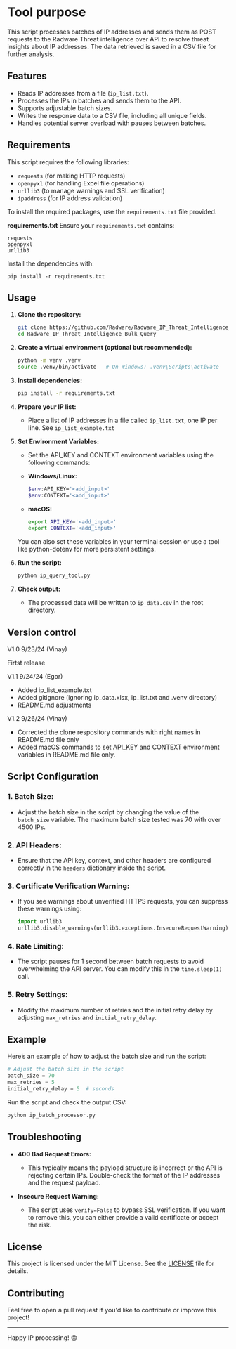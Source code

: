 
# Tool purpose

This script processes batches of IP addresses and sends them as POST requests to the Radware Threat intelligence over API to resolve threat insights about IP addresses. The data retrieved is saved in a CSV file for further analysis. 

## Features
- Reads IP addresses from a file (`ip_list.txt`).
- Processes the IPs in batches and sends them to the API.
- Supports adjustable batch sizes.
- Writes the response data to a CSV file, including all unique fields.
- Handles potential server overload with pauses between batches.

## Requirements
This script requires the following libraries:

- `requests` (for making HTTP requests)
- `openpyxl` (for handling Excel file operations)
- `urllib3` (to manage warnings and SSL verification)
- `ipaddress` (for IP address validation)

To install the required packages, use the `requirements.txt` file provided.

**requirements.txt**
Ensure your `requirements.txt` contains:
```
requests
openpyxl
urllib3
```
Install the dependencies with:
```
pip install -r requirements.txt
```
## Usage

1. **Clone the repository:**
   ```bash
   git clone https://github.com/Radware/Radware_IP_Threat_Intelligence_Bulk_Query.git
   cd Radware_IP_Threat_Intelligence_Bulk_Query
   ```

2. **Create a virtual environment (optional but recommended):**
   ```bash
   python -m venv .venv
   source .venv/bin/activate   # On Windows: .venv\Scripts\activate
   ```

3. **Install dependencies:**
   ```bash
   pip install -r requirements.txt
   ```

4. **Prepare your IP list:**
   - Place a list of IP addresses in a file called `ip_list.txt`, one IP per line. See `ip_list_example.txt`

5. **Set Environment Variables:**

   - Set the API_KEY and CONTEXT environment variables using the following commands:
   - **Windows/Linux:**
     ```bash
     $env:API_KEY='<add_input>'
     $env:CONTEXT='<add_input>'
     ```

   - **macOS:**
     ```bash
     export API_KEY='<add_input>'
     export CONTEXT='<add_input>'
     ```
   You can also set these variables in your terminal session or use a tool like python-dotenv for more persistent settings.

6. **Run the script:**
   ```bash
   python ip_query_tool.py
   ```

7. **Check output:**
   - The processed data will be written to `ip_data.csv` in the root directory.


## Version control

V1.0 9/23/24 (Vinay)

   Firtst release

V1.1 9/24/24 (Egor)

   - Added ip_list_example.txt
   - Added gitignore (ignoring ip_data.xlsx, ip_list.txt and .venv directory)
   - README.md adjustments

V1.2 9/26/24 (Vinay)

   - Corrected the clone respository commands with right names in README.md file only
   - Added macOS commands to set API_KEY and CONTEXT environment variables in README.md file only.

## Script Configuration

### 1. **Batch Size:**
   - Adjust the batch size in the script by changing the value of the `batch_size` variable. The maximum batch size tested was 70 with over 4500 IPs.

### 2. **API Headers:**
   - Ensure that the API key, context, and other headers are configured correctly in the `headers` dictionary inside the script.

### 3. **Certificate Verification Warning:**
   - If you see warnings about unverified HTTPS requests, you can suppress these warnings using:
     ```python
     import urllib3
     urllib3.disable_warnings(urllib3.exceptions.InsecureRequestWarning)
     ```

### 4. **Rate Limiting:**
   - The script pauses for 1 second between batch requests to avoid overwhelming the API server. You can modify this in the `time.sleep(1)` call.

### 5. **Retry Settings:**
   - Modify the maximum number of retries and the initial retry delay by adjusting `max_retries` and `initial_retry_delay`.
     
## Example

Here’s an example of how to adjust the batch size and run the script:

```python
# Adjust the batch size in the script
batch_size = 70
max_retries = 5
initial_retry_delay = 5  # seconds
```

Run the script and check the output CSV:

```bash
python ip_batch_processor.py
```

## Troubleshooting

- **400 Bad Request Errors:**
   - This typically means the payload structure is incorrect or the API is rejecting certain IPs. Double-check the format of the IP addresses and the request payload.
   
- **Insecure Request Warning:**
   - The script uses `verify=False` to bypass SSL verification. If you want to remove this, you can either provide a valid certificate or accept the risk.

## License
This project is licensed under the MIT License. See the [LICENSE](LICENSE) file for details.

## Contributing
Feel free to open a pull request if you'd like to contribute or improve this project!

---

Happy IP processing! 😊
